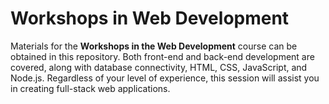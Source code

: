 # Workshops in Web Development
Materials for the **Workshops in the Web Development** course can be obtained in this repository.  Both front-end and back-end development are covered, along with database connectivity, HTML, CSS, JavaScript, and Node.js.  Regardless of your level of experience, this session will assist you in creating full-stack web applications.
